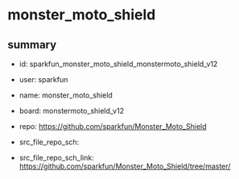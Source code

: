 # monster_moto_shield
 
## summary 
* id: sparkfun_monster_moto_shield_monstermoto_shield_v12
* user: sparkfun
* name: monster_moto_shield
* board: monstermoto_shield_v12
* repo: https://github.com/sparkfun/Monster_Moto_Shield



* src_file_repo_sch: 
* src_file_repo_sch_link: https://github.com/sparkfun/Monster_Moto_Shield/tree/master/






